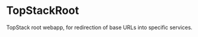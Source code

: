 TopStackRoot
============

TopStack root webapp, for redirection of base URLs into specific services.
